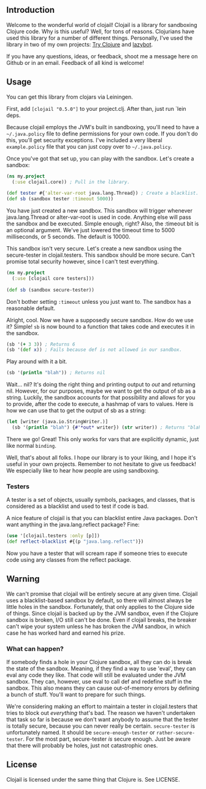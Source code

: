 ## Introduction

Welcome to the wonderful world of clojail! Clojail is a library for
sandboxing Clojure code. Why is this useful? Well, for tons of
reasons. Clojurians have used this library for a number of different things.
Personally, I've used the library in two of my own projects: 
[Try Clojure](http://try-clojure.org) 
and [lazybot](http://github.com/flatland/lazybot).

If you have any questions, ideas, or feedback, shoot me
a message here on Github or in an email. Feedback of all kind is
welcome!

## Usage

You can get this library from clojars via Leiningen.

First, add `[clojail "0.5.0"]` to your
project.clj. After than, just run `lein deps.

Because clojail employs the JVM's built in sandboxing, you'll need to
have a `~/.java.policy` file to define permissions for your own
code. If you don't do this, you'll get security exceptions. I've
included a very liberal `example.policy` file that you can just copy
over to `~/.java.policy`.

Once you've got that set up, you can play with the sandbox. Let's
create a sandbox:

```clojure
(ns my.project
  (:use clojail.core)) ; Pull in the library.
    
(def tester #{'alter-var-root java.lang.Thread}) ; Create a blacklist.
(def sb (sandbox tester :timeout 5000))
```

You have just created a new sandbox. This sandbox will trigger
whenever java.lang.Thread or alter-var-root is used in code. Anything
else will pass the sandbox and be executed. Simple enough, right?
Also, the :timeout bit is an optional argument. We've just lowered the
timeout time to 5000 milliseconds, or 5 seconds. The default is 10000.

This sandbox isn't very secure. Let's create a new sandbox using the
secure-tester in clojail.testers. This sandbox should be more
secure. Can't promise total security however, since I can't test
everything.

```clojure
(ns my.project
  (:use [clojail core testers]))
  
(def sb (sandbox secure-tester))
```

Don't bother setting `:timeout` unless you just want to. The sandbox
has a reasonable default.

Alright, cool. Now we have a supposedly secure sandbox. How do we use
it? Simple! `sb` is now bound to a function that takes code and
executes it in the sandbox.

```clojure
(sb '(+ 3 3)) ; Returns 6
(sb '(def x)) ; Fails because def is not allowed in our sandbox.
```

Play around with it a bit.

```clojure
(sb '(println "blah")) ; Returns nil
```

Wait... nil? It's doing the right thing and printing output to *out*
and returning nil. However, for our purposes, maybe we want to get the
output of sb as a string. Luckily, the sandbox accounts for that
possibility and allows for you to provide, after the code to execute,
a hashmap of vars to values. Here is how we can use that to get the
output of sb as a string:

```clojure
(let [writer (java.io.StringWriter.)] 
  (sb '(println "blah") {#'*out* writer}) (str writer)) ; Returns "blah\n"
```

There we go! Great! This only works for vars that are explicitly dynamic, just like
normal `binding`.

Well, that's about all folks. I hope our library is to your liking, and
I hope it's useful in your own projects. Remember to not hesitate to
give us feedback! We especially like to hear how people are using sandboxing.

### Testers

A tester is a set of objects, usually symbols, packages, and classes, that
is considered as a blacklist and used to test if code is bad.

A nice feature of clojail is that you can blacklist
entire Java packages. Don't want anything in the java.lang.reflect
package? Fine:

```clojure
(use '[clojail.testers :only [p]])
(def reflect-blacklist #{(p "java.lang.reflect")})
```

Now you have a tester that will scream rape if someone tries to
execute code using any classes from the reflect package.

## Warning

We can't promise that clojail will be entirely secure at any given
time. Clojail uses a blacklist-based sandbox by default, so there will
almost always be little holes in the sandbox. Fortunately, that only
applies to the Clojure side of things. Since clojail is backed up by
the JVM sandbox, even if the Clojure sandbox is broken, I/O still
can't be done. Even if clojail breaks, the breaker can't wipe your
system unless he has broken the JVM sandbox, in which case he has worked
hard and earned his prize.

### What can happen?

If somebody finds a hole in your Clojure sandbox, all they can do is
break the state of the sandbox. Meaning, if they find a way to use
'eval', they can eval any code they like. That code will still be
evaluated under the JVM sandbox. They can, however, use eval to call
def and redefine stuff in the sandbox. This also means they can cause
out-of-memory errors by defining a bunch of stuff. You'll want to
prepare for such things.

We're considering making an effort to maintain a tester in
clojail.testers that tries to block out *everything* that's bad. The
reason we haven't undertaken that task so far is because we don't want
anybody to assume that the tester is totally secure, because you can
never really be certain. `secure-tester` is unfortunately named. It
should be `secure-enough-tester` or `rather-secure-tester`. For the
most part, secure-tester *is* secure enough. Just be aware that there
will probably be holes, just not catastrophic ones.

## License

Clojail is licensed under the same thing that Clojure is. See LICENSE.
